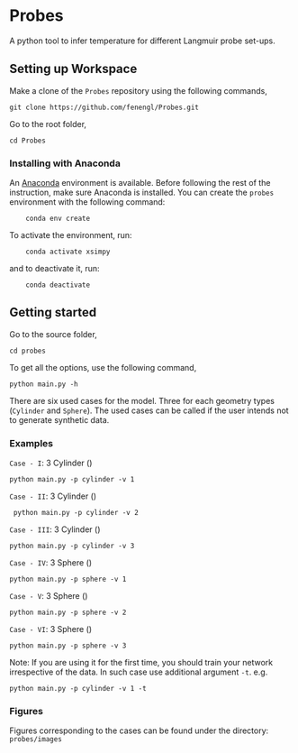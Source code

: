 
<!-- This repository consists of three folders.
Infer_Temp
extrapolation_verification
PTetraProbes

In Infer_Temp the temperature for different Langmuir probe set-ups can be inferred. The probe set ups are in sub-folders. The data is generated with data_gen.py
The versions of the 3 cylinder setup are e.g. called main_3cyl_a.py,  main_3cyl_b.py,  main_3cyl_c.py
They are to infer temperature.
main_3cyl_ne.py is to infer the electron density.
main_3cyl_Vb.py is to infer the floating potential.
The same goes for the 3 spheres and the mNLP folder.

To run the code one can run the main files.  The tensorflow models are saved and used for the run to reproduce the exact figures of the publication. The flags to generate data or train a new tensorflow model can be set from False to True and new data and model will be generated.

The files network_TF_DNN.py is the machine learning network used for Te and Vb inference.
The network_TF_ne.py used for electron temperature.

The noise folder within Infer_Temp shows the different cases with added noise.

In the extrapolation verification folder, Figure 1 of the publication is plotted.

In PTetraProbes, the simulations runs on PTetra are specified. -->

# Probes
A python tool to infer temperature for different Langmuir probe set-ups.

## Setting up Workspace
Make a clone of the `Probes` repository using the following commands,
```shell
git clone https://github.com/fenengl/Probes.git
```
Go to the root folder,
```shell
cd Probes
```
### Installing with Anaconda

An [Anaconda](www.anaconda.com) environment is available. Before following the rest of the instruction, make sure Anaconda is installed. You can create the `probes` environment with the following command:
```shell
    conda env create
```
To activate the environment, run:
```shell
    conda activate xsimpy
```
and to deactivate it, run:
```shell
    conda deactivate
```
## Getting started
Go to the source folder,
```shell
cd probes
```
To get all the options, use the following command,
```shell
python main.py -h
```
There are six used cases for the model. Three for each geometry types (`Cylinder` and `Sphere`). The used cases can be called if the user intends not to generate synthetic data.
### Examples
 `Case - I`: 3 Cylinder ()
 ```shell
 python main.py -p cylinder -v 1
 ```
 `Case - II`: 3 Cylinder ()
```shell
 python main.py -p cylinder -v 2
 ```
 `Case - III`: 3 Cylinder ()
 ```shell
 python main.py -p cylinder -v 3
 ```
 `Case - IV`: 3 Sphere ()
 ```shell
 python main.py -p sphere -v 1
 ```
 `Case - V`: 3 Sphere ()
  ```shell
 python main.py -p sphere -v 2
 ```
 `Case - VI`: 3 Sphere ()
  ```shell
 python main.py -p sphere -v 3
 ```
Note: If you are using it for the first time, you should train your network irrespective of the data. In such case use additional argument `-t`.
e.g.
 ```shell
 python main.py -p cylinder -v 1 -t
 ```
### Figures
Figures corresponding to the cases can be found under the directory: `probes/images`